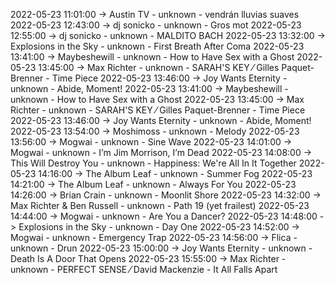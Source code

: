 2022-05-23 11:01:00 -> Austin TV - unknown - vendrán lluvias suaves
2022-05-23 12:43:00 -> dj sonicko - unknown - Gros mot
2022-05-23 12:55:00 -> dj sonicko - unknown - MALDITO BACH
2022-05-23 13:32:00 -> Explosions in the Sky - unknown - First Breath After Coma
2022-05-23 13:41:00 -> Maybeshewill - unknown - How to Have Sex with a Ghost
2022-05-23 13:45:00 -> Max Richter - unknown - SARAH'S KEY ⁄ Gilles Paquet-Brenner - Time Piece
2022-05-23 13:46:00 -> Joy Wants Eternity - unknown - Abide, Moment!
2022-05-23 13:41:00 -> Maybeshewill - unknown - How to Have Sex with a Ghost
2022-05-23 13:45:00 -> Max Richter - unknown - SARAH'S KEY ⁄ Gilles Paquet-Brenner - Time Piece
2022-05-23 13:46:00 -> Joy Wants Eternity - unknown - Abide, Moment!
2022-05-23 13:54:00 -> Moshimoss - unknown - Melody
2022-05-23 13:56:00 -> Mogwai - unknown - Sine Wave
2022-05-23 14:01:00 -> Mogwai - unknown - I’m Jim Morrison, I’m Dead
2022-05-23 14:08:00 -> This Will Destroy You - unknown - Happiness: We're All In It Together
2022-05-23 14:16:00 -> The Album Leaf - unknown - Summer Fog
2022-05-23 14:21:00 -> The Album Leaf - unknown - Always For You
2022-05-23 14:26:00 -> Brian Crain - unknown - Moonlit Shore
2022-05-23 14:32:00 -> Max Richter & Ben Russell - unknown - Path 19 (yet frailest)
2022-05-23 14:44:00 -> Mogwai - unknown - Are You a Dancer?
2022-05-23 14:48:00 -> Explosions in the Sky - unknown - Day One
2022-05-23 14:52:00 -> Mogwai - unknown - Emergency Trap
2022-05-23 14:56:00 -> Flica - unknown - Drun
2022-05-23 15:00:00 -> Joy Wants Eternity - unknown - Death Is A Door That Opens
2022-05-23 15:55:00 -> Max Richter - unknown - PERFECT SENSE ⁄ David Mackenzie - It All Falls Apart
